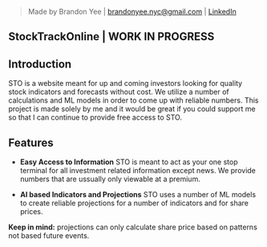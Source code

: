 > Made by Brandon Yee | brandonyee.nyc@gmail.com | [LinkedIn](https://www.linkedin.com/in/brandon-yee-0b335a284/)

## **StockTrackOnline | WORK IN PROGRESS** 

## Introduction

STO is a website meant for up and coming investors looking for quality stock indicators and forecasts without cost. We utilize a number of calculations and ML models in order to come up with reliable numbers. This project is made solely by me and it would be great if you could support me so that I can continue to provide free access to STO. 

## Features

- **Easy Access to Information** STO is meant to act as your one stop terminal for all investment related information except news. We provide numbers that are ussually only viewable at a premium. 

- **AI based Indicators and Projections** STO uses a number of ML models to create reliable projections for a number of indicators and for share prices. 

**Keep in mind:** projections can only calculate share price based on patterns not based future events. 
